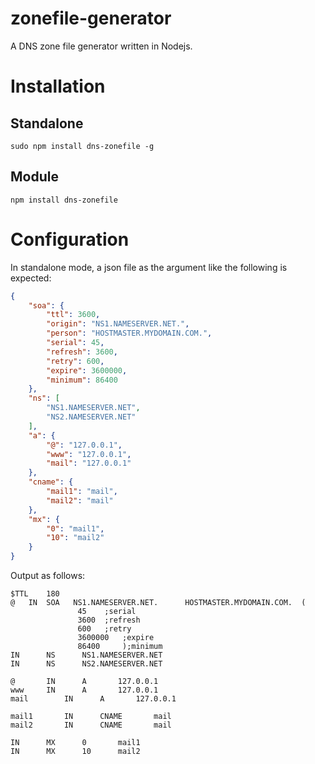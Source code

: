 zonefile-generator
==================

A DNS zone file generator written in Nodejs.

Installation
===

Standalone
---
`sudo npm install dns-zonefile -g`

Module
---
`npm install dns-zonefile`

Configuration
===
In standalone mode, a json file as the argument like the following is expected:
```json
{
    "soa": {
        "ttl": 3600,
        "origin": "NS1.NAMESERVER.NET.",
        "person": "HOSTMASTER.MYDOMAIN.COM.",
        "serial": 45,
        "refresh": 3600,
        "retry": 600,
        "expire": 3600000,
        "minimum": 86400
    },
    "ns": [
        "NS1.NAMESERVER.NET",
        "NS2.NAMESERVER.NET"
    ],
    "a": {
        "@": "127.0.0.1",
        "www": "127.0.0.1",
        "mail": "127.0.0.1"
    },
    "cname": {
        "mail1": "mail",
        "mail2": "mail"
    },
    "mx": {
        "0": "mail1",
        "10": "mail2"
    }
}
```

Output as follows:
```
$TTL	180
@   IN  SOA   NS1.NAMESERVER.NET.	   HOSTMASTER.MYDOMAIN.COM.	 (
               45	 ;serial
               3600	 ;refresh
               600	 ;retry
               3600000	 ;expire
               86400	 );minimum
IN		NS		NS1.NAMESERVER.NET
IN		NS		NS2.NAMESERVER.NET

@		IN		A		127.0.0.1
www		IN		A		127.0.0.1
mail		IN		A		127.0.0.1

mail1		IN		CNAME		mail
mail2		IN		CNAME		mail

IN		MX		0		mail1
IN		MX		10		mail2

```
